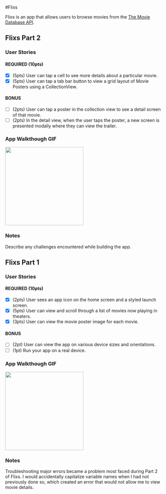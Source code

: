 #Flixs

Flixs is an app that allows users to browse movies from the [The Movie Database API](http://docs.themoviedb.apiary.io/#).

## Flixs Part 2

### User Stories

#### REQUIRED (10pts)
- [X] (5pts) User can tap a cell to see more details about a particular movie.
- [X] (5pts) User can tap a tab bar button to view a grid layout of Movie Posters using a CollectionView.

#### BONUS
- [ ] (2pts) User can tap a poster in the collection view to see a detail screen of that movie.
- [ ] (2pts) In the detail view, when the user taps the poster, a new screen is presented modally where they can view the trailer.

### App Walkthough GIF

<img src=http://g.recordit.co/xz8OzVcJxp.gif width=250><br>

### Notes
Describe any challenges encountered while building the app.

## Flixs Part 1

### User Stories

#### REQUIRED (10pts)
- [X] (2pts) User sees an app icon on the home screen and a styled launch screen.
- [X] (5pts) User can view and scroll through a list of movies now playing in theaters.
- [X] (3pts) User can view the movie poster image for each movie.

#### BONUS
- [ ] (2pt) User can view the app on various device sizes and orientations.
- [ ] (1pt) Run your app on a real device.

### App Walkthough GIF

<img src=http://g.recordit.co/GjUjgt9lxX.gif width=250><br>

### Notes
Troubleshooting major errors became a problem most faced during Part 2 of Flixs. I would 
accidentally capitalize variable names when I had not previously done so, which created an 
error that would not allow me to view movie details.
